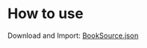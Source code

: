 # How to use
Download and Import: [BookSource.json](https://github.com/illfool/LegadoBookSource/raw/refs/heads/main/BookSource.json)
